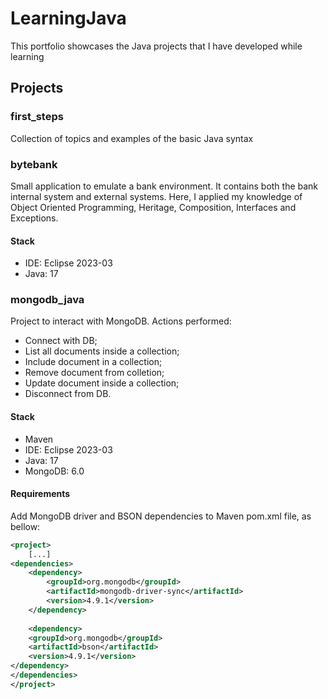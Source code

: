 # LearningJava
This portfolio showcases the Java projects that I have developed while learning 

## Projects

### first_steps
Collection of topics and examples of the basic Java syntax

### bytebank
Small application to emulate a bank environment. It contains both the bank internal system and external systems. Here, I applied my knowledge of Object Oriented Programming, Heritage, Composition, Interfaces and Exceptions.
#### Stack
- IDE: Eclipse 2023-03
- Java: 17

### mongodb_java
Project to interact with MongoDB. Actions performed:
- Connect with DB;
- List all documents inside a collection;
- Include document in a collection;
- Remove document from colletion;
- Update document inside a collection;
- Disconnect from DB.
#### Stack
- Maven
- IDE: Eclipse 2023-03
- Java: 17
- MongoDB: 6.0
#### Requirements
Add MongoDB driver and BSON dependencies to Maven pom.xml file, as bellow:
``` xml
<project>
	[...]
<dependencies>
    <dependency>
        <groupId>org.mongodb</groupId>
        <artifactId>mongodb-driver-sync</artifactId>
        <version>4.9.1</version>
    </dependency>
    
    <dependency>
	<groupId>org.mongodb</groupId>
	<artifactId>bson</artifactId>
	<version>4.9.1</version>
</dependency>
</dependencies>
</project>
```
